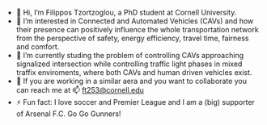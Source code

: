 - 👋 Hi, I’m Filippos Tzortzoglou, a PhD student at Cornell University. 
- 👀 I’m interested in Connected and Automated Vehicles (CAVs) and how their presence can positively influence the whole transportation network from the perspective of safety, energy efficiency, travel time, fairness and comfort. 
- 🌱 I’m currently studing the problem of controlling CAVs approaching signalized intersection while controlling traffic light phases in mixed traffix enviroments, where both CAVs and human driven vehicles exist. 
- 💞️ If you are working in a similar aera and you want to collaborate you can reach me at 📫 ft253@cornell.edu
- ⚡ Fun fact: I love soccer and Premier League and I am a (big) supporter of Arsenal F.C. Go Go Gunners!


